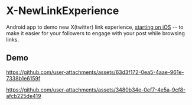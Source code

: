 # X-NewLinkExperience
Android app to demo new X(twitter) link experience, [starting on iOS](https://x.com/nikitabier/status/1979994223224209709) -- to make it easier for your followers to engage with your post while browsing links.

## Demo



https://github.com/user-attachments/assets/63d3f172-0ea5-4aae-961e-7338b1e6159f



https://github.com/user-attachments/assets/3480b34e-0ef7-4e5a-9cf8-afcb225de419



